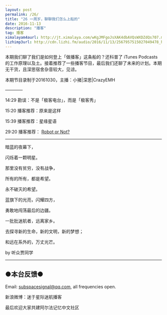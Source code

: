 ```yaml
---
layout: post
permalink: /26/
title: "26 一周岁，聊聊我们怎么上船的"
date: 2016-11-13
description: "播客"
tag: 播客 
ximalayam4aurl: http://jt.ximalaya.com/wKgJMFgoJsXAK4dbAVQsWXDZdQs707.m4a?channel=rss&album_id=3135361&track_id=25025706&uid=6418191&jt=http://audio.xmcdn.com/group24/M00/3C/7E/wKgJMFgoJsXAK4dbAVQsWXDZdQs707.m4a
lizhimp3url: http://cdn.lizhi.fm/audio/2016/11/13/2567957515027049478_hd.mp3
---   
```


本期我们聊了我们是如何登上「做播客」这条船的？还科普了 iTunes Podcasts 的工作原理以及土。接着推荐了一些播客节目，最后我们还聊了未来的计划。本期无干货，且深思宿舍杂音较大，见谅。

本期节目录制于20161030，主播：小猪\|深思\|CrazyEMH

————

14:29 勘误：不是「极客电台」，而是「极客秀」


15:20 播客推荐：原来是这样


15:39 播客推荐：星缘星语


29:20 播客推荐： [Robot or Not?](https://www.theincomparable.com/robot/)


---

暗蓝的夜幕下，

闪烁着一颗明星。

那里没有贫穷，没有战争，

所有的所有，都是希望。

永不破灭的希望。

蓝旗下的光亮，闪耀四方，

勇敢地闯荡最后的边疆。

一批批迷航者，远离家乡。

去探寻新的生命，新的文明，新的梦想；

和远在系外的，万丈光芒。

by 听众贾同学

---

## ●本台反馈●

Email: [subspacesignal@qq.com](mailto:subspacesignal@qq.com), all frequencies open.

新浪微博：迷于星际迷航播客

最后欢迎大家共建阿尔法记忆中文社区